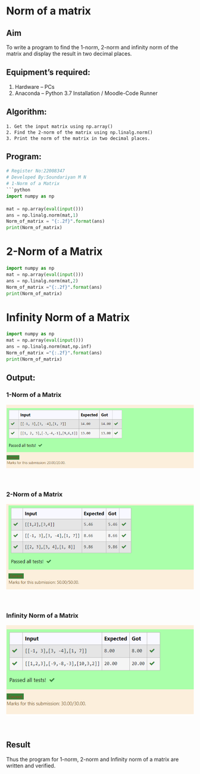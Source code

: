 # Norm of a matrix
## Aim
To write a program to find the 1-norm, 2-norm and infinity norm of the matrix and display the result in two decimal places.
## Equipment’s required:
1.	Hardware – PCs
2.	Anaconda – Python 3.7 Installation / Moodle-Code Runner
## Algorithm:
	1. Get the input matrix using np.array()   
    2. Find the 2-norm of the matrix using np.linalg.norm()
	3. Print the norm of the matrix in two decimal places.
## Program:
```Python
# Register No:22008347
# Developed By:Soundariyan M N
# 1-Norm of a Matrix
```python
import numpy as np

mat = np.array(eval(input()))
ans = np.linalg.norm(mat,1)
Norm_of_matrix = "{:.2f}".format(ans)
print(Norm_of_matrix)
```
# 2-Norm of a Matrix
```python
import numpy as np
mat = np.array(eval(input()))
ans = np.linalg.norm(mat,2)
Norm_of_matrix ="{:.2f}".format(ans)
print(Norm_of_matrix)
```
# Infinity Norm of a Matrix
```python
import numpy as np
mat = np.array(eval(input()))
ans = np.linalg.norm(mat,np.inf)
Norm_of_matrix ="{:.2f}".format(ans)
print(Norm_of_matrix)
```
## Output:
### 1-Norm of a Matrix
![model](out.png)
<br>
<br>
<br>

### 2-Norm of a Matrix
![model](put.png)
<br>
<br>
<br>

### Infinity Norm of a Matrix
![output](output.png)
<br>
<br>
<br>

## Result
Thus the program for 1-norm, 2-norm and Infinity norm of a matrix are written and verified.
